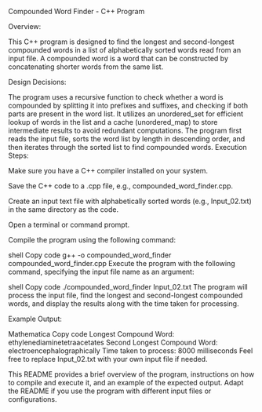 Compounded Word Finder - C++ Program

Overview:

This C++ program is designed to find the longest and second-longest compounded words in a list of alphabetically sorted words read from an input file. A compounded word is a word that can be constructed by concatenating shorter words from the same list.

Design Decisions:

The program uses a recursive function to check whether a word is compounded by splitting it into prefixes and suffixes, and checking if both parts are present in the word list.
It utilizes an unordered_set for efficient lookup of words in the list and a cache (unordered_map) to store intermediate results to avoid redundant computations.
The program first reads the input file, sorts the word list by length in descending order, and then iterates through the sorted list to find compounded words.
Execution Steps:

Make sure you have a C++ compiler installed on your system.

Save the C++ code to a .cpp file, e.g., compounded_word_finder.cpp.

Create an input text file with alphabetically sorted words (e.g., Input_02.txt) in the same directory as the code.

Open a terminal or command prompt.

Compile the program using the following command:

shell
Copy code
g++ -o compounded_word_finder compounded_word_finder.cpp
Execute the program with the following command, specifying the input file name as an argument:

shell
Copy code
./compounded_word_finder Input_02.txt
The program will process the input file, find the longest and second-longest compounded words, and display the results along with the time taken for processing.

Example Output:

Mathematica
Copy code
Longest Compound Word: ethylenediaminetetraacetates
Second Longest Compound Word: electroencephalographically
Time taken to process: 8000 milliseconds
Feel free to replace Input_02.txt with your own input file if needed.

This README provides a brief overview of the program, instructions on how to compile and execute it, and an example of the expected output. Adapt the README if you use the program with different input files or configurations.

